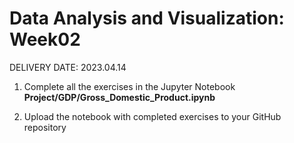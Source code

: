 # Data Analysis and Visualization: Week02

DELIVERY DATE: 2023.04.14

1) Complete all the exercises in the Jupyter Notebook **Project/GDP/Gross_Domestic_Product.ipynb**

2) Upload the notebook with completed exercises to your GitHub repository